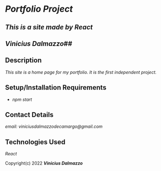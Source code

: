 # _Portfolio Project_

## _This is a site made by React_

## _Vinicius Dalmazzo_##

## Description

_This site is a home page for my portfolio. It is the first independent project._

## Setup/Installation Requirements

* _npm start_

## Contact Details

_email: viniciusdalmazzodecamargo@gmail.com_

## Technologies Used

_React_


Copyright(c) 2022 **_Vinicius Dalmazzo_**